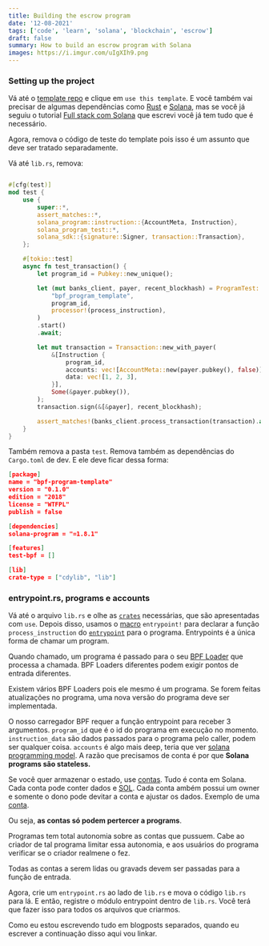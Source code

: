 ```yaml
---
title: Building the escrow program
date: '12-08-2021'
tags: ['code', 'learn', 'solana', 'blockchain', 'escrow']
draft: false
summary: How to build an escrow program with Solana
images: https://i.imgur.com/uIgXIh9.png
---
```


### Setting up the project

Vá até o [template repo](https://github.com/mvines/solana-bpf-program-template) e clique em `use this template`. E você também vai precisar de algumas dependências como [Rust](https://www.rust-lang.org/tools/install) e [Solana](https://docs.solana.com/cli/install-solana-cli-tools), mas se você já seguiu o tutorial [Full stack com Solana](https://vitorsalmeida.com/blog/fullstack-development-solana) que escrevi você já tem tudo que é necessário.

Agora, remova o código de teste do template pois isso é um assunto que deve ser tratado separadamente.

Vá até `lib.rs`, remova:

```rust

#[cfg(test)]
mod test {
    use {
        super::*,
        assert_matches::*,
        solana_program::instruction::{AccountMeta, Instruction},
        solana_program_test::*,
        solana_sdk::{signature::Signer, transaction::Transaction},
    };

    #[tokio::test]
    async fn test_transaction() {
        let program_id = Pubkey::new_unique();

        let (mut banks_client, payer, recent_blockhash) = ProgramTest::new(
            "bpf_program_template",
            program_id,
            processor!(process_instruction),
        )
        .start()
        .await;

        let mut transaction = Transaction::new_with_payer(
            &[Instruction {
                program_id,
                accounts: vec![AccountMeta::new(payer.pubkey(), false)],
                data: vec![1, 2, 3],
            }],
            Some(&payer.pubkey()),
        );
        transaction.sign(&[&payer], recent_blockhash);

        assert_matches!(banks_client.process_transaction(transaction).await, Ok(()));
    }
}
```

Também remova a pasta `test`. Remova também as dependências do `Cargo.toml` de dev. E ele deve ficar dessa forma:

```json
[package]
name = "bpf-program-template"
version = "0.1.0"
edition = "2018"
license = "WTFPL"
publish = false

[dependencies]
solana-program = "=1.8.1"

[features]
test-bpf = []

[lib]
crate-type = ["cdylib", "lib"]
```

### entrypoint.rs, programs e accounts

Vá até o arquivo `lib.rs` e olhe as [`crates`](https://doc.rust-lang.org/book/ch07-01-packages-and-crates.html) necessárias, que são apresentadas com `use`. Depois disso, usamos o [macro](https://doc.rust-lang.org/stable/book/ch19-06-macros.html) `entrypoint!` para declarar a função `process_instruction` do [`entrypoint`](https://docs.solana.com/developing/on-chain-programs/developing-rust#program-entrypoint) para o programa. Entrypoints é a única forma de chamar um program.

Quando chamado, um programa é passado para o seu [BPF Loader](https://docs.solana.com/developing/on-chain-programs/overview#loaders) que processa a chamada. BPF Loaders diferentes podem exigir pontos de entrada diferentes.

Existem vários BPF Loaders pois ele mesmo é um programa. Se forem feitas atualizações no programa, uma nova versão do programa deve ser implementada.

O nosso carregador BPF requer a função entrypoint para receber 3 argumentos. `program_id` que é o id do programa em execução no momento. `instruction_data` são dados passados para o programa pelo caller, podem ser qualquer coisa. `accounts` é algo mais deep, teria que ver [solana programming model](https://docs.solana.com/developing/programming-model/overview). A razão que precisamos de conta é por que **Solana programs são stateless.**

Se você quer armazenar o estado, use [contas](https://docs.solana.com/developing/programming-model/accounts). Tudo é conta em Solana. Cada conta pode conter dados e [SOL](https://docs.solana.com/terminology#sol). Cada conta ambém possui um owner e somente o dono pode devitar a conta e ajustar os dados. Exemplo de uma [conta](https://explorer.solana.com/address/6TkKqq15wXjqEjNg9zqTKADwuVATR9dW3rkNnsYme1ea).

Ou seja, **as contas só podem pertercer a programs**.

Programas tem total autonomia sobre as contas que pussuem. Cabe ao criador de tal programa limitar essa autonomia, e aos usuários do programa verificar se o criador realmene o fez.

Todas as contas a serem lidas ou gravads devem ser passadas para a função de entrada.

Agora, crie um `entrypoint.rs` ao lado de `lib.rs` e mova o código `lib.rs` para lá. E então, registre o módulo entrypoint dentro de `lib.rs`. Você terá que fazer isso para todos os arquivos que criarmos.

Como eu estou escrevendo tudo em blogposts separados, quando eu escrever a continuação disso aqui vou linkar.
